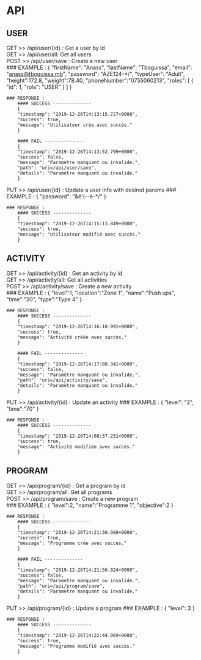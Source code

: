 # API

## USER

GET >> /api/user/{id} : Get a user by id<br/>
GET >> /api/user/all: Get all users<br/>
POST >> /api/user/save : Create a new user<br/>
	### EXAMPLE :
		{
        "firstName": "Anass",
        "lastName": "Tboguissa",
        "email": "anass@tboguissa.mb",
        "password": "AZE124-*/",
        "typeUser": "Adult",
		"height":172.8,
		"weight":78.40,
		"phoneNumber":"0755060213",
        "roles": [
            {
                "id": 1,
                "role": "USER"
            }
        ]
		}
		
	### RESPONSE :
		#### SUCCESS --------------
		{
		"timestamp": "2019-12-26T14:13:15.727+0000",
		"success": true,
		"message": "Utilisateur crée avec succès."
		}
		
		#### FAIL --------------
		{
		"timestamp": "2019-12-26T14:13:52.799+0000",
		"success": false,
		"message": "Paramètre manquant ou invalide.",
		"path": "uri=/api/user/save",
		"details": "Paramètre manquant ou invalide."
		}
		
PUT >> /api/user/{id} : Update a user info with desired params
	### EXAMPLE :
		{
        "password": "&é'(--è-*/"
		}
	
	### RESPONSE :
		#### SUCCESS --------------
		{
		"timestamp": "2019-12-26T14:15:13.849+0000",
		"success": true,
		"message": "Utilisateur modifié avec succès."
		}
		
## ACTIVITY

GET >> /api/activity/{id} : Get an activity by id<br/>
GET >> /api/activity/all: Get all activities<br/>
POST >> /api/activity/save : Create a new activity<br/>
	### EXAMPLE :
		{
		"level":1,
		"location":"Zone 1",
		"name":"Push ups",
		"time":"20",
		"type":"Type 4"
		}
		
	### RESPONSE :
		#### SUCCESS --------------
		{
		"timestamp": "2019-12-26T14:16:10.991+0000",
		"success": true,
		"message": "Activité créée avec succès."
		}
		
		#### FAIL --------------
		{
		"timestamp": "2019-12-26T14:17:00.341+0000",
		"success": false,
		"message": "Paramètre manquant ou invalide.",
		"path": "uri=/api/activity/save",
		"details": "Paramètre manquant ou invalide."
		}
		
PUT >> /api/activity/{id} : Update an activity
	### EXAMPLE :
		{
        "level": "2",
		"time":"70"
		}
		
	### RESPONSE :
		#### SUCCESS --------------
		{
		"timestamp": "2019-12-26T14:08:37.251+0000",
		"success": true,
		"message": "Activité modifiée avec succès."
		}

## PROGRAM

GET >> /api/program/{id} : Get a program by id<br/>
GET >> /api/program/all: Get all programs<br/>
POST >> /api/program/save : Create a new program<br/>
	### EXAMPLE :
		{
		"level":2,
		"name":"Programme 1",
		"objective":2
		}
		
	### RESPONSE :
		#### SUCCESS --------------
		{
		"timestamp": "2019-12-26T14:21:30.980+0000",
		"success": true,
		"message": "Programme crée avec succès."
		}
		
		#### FAIL --------------
		{
		"timestamp": "2019-12-26T14:21:56.824+0000",
		"success": false,
		"message": "Paramètre manquant ou invalide.",
		"path": "uri=/api/program/save",
		"details": "Paramètre manquant ou invalide."
		}
		
PUT >> /api/program/{id} : Update a program
	### EXAMPLE :
		{
        "level": 3
		}
		
	### RESPONSE :
		#### SUCCESS --------------
		{
		"timestamp": "2019-12-26T14:22:44.969+0000",
		"success": true,
		"message": "Programme modifié avec succès."
		}
